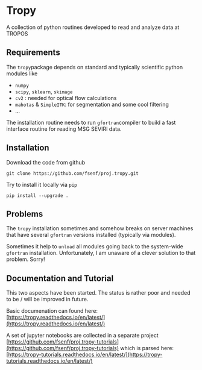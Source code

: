 # Tropy

A collection of python routines developed to read and analyze data at TROPOS

## Requirements
The `tropy`package depends on standard and typically scientific python modules like

* `numpy`
* `scipy`, `sklearn`, `skimage`
* `cv2` : needed for optical flow calculations
* `mahotas` & `SimpleITK`: for segmentation and some cool filtering
* ...

The installation routine needs to run `gfortran`compiler to build a fast interface routine for reading MSG SEVIRI data.


## Installation
Download the code from github

```
git clone https://github.com/fsenf/proj.tropy.git
```

Try to install it locally via `pip`

```
pip install --upgrade .
```

## Problems
The `tropy` installation sometimes and somehow breaks on server machines that have several `gfortran` versions installed (typically via modules). 

Sometimes it help to `unload` all modules going back to the system-wide `gfortran` installation. Unfortunately, I am unaware of a clever solution to that problem. Sorry!  


## Documentation and Tutorial
This two aspects have been started. The status is rather poor and needed to be / will be improved in future.

Basic documenation can found here: [https://tropy.readthedocs.io/en/latest/](https://tropy.readthedocs.io/en/latest/)

A set of jupyter notebooks are collected in a separate project [https://github.com/fsenf/proj.tropy-tutorials](https://github.com/fsenf/proj.tropy-tutorials) which is parsed here: [https://tropy-tutorials.readthedocs.io/en/latest/](https://tropy-tutorials.readthedocs.io/en/latest/)
